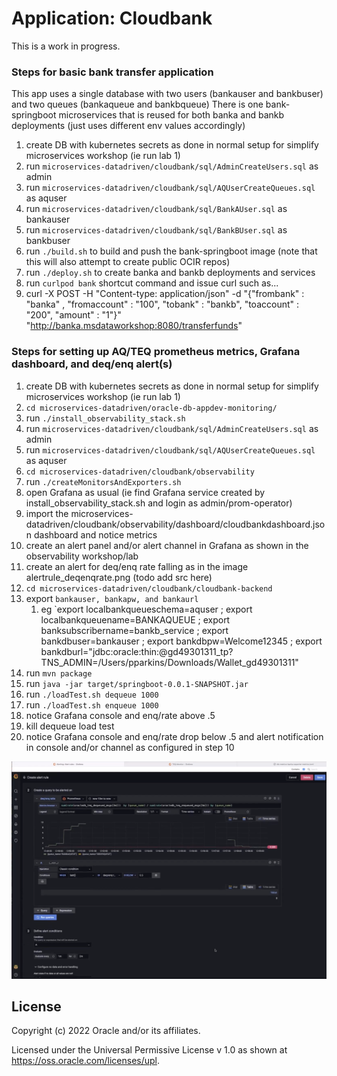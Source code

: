 # Application: Cloudbank


This is a work in progress.

### Steps for basic bank transfer application

This app uses a single database with two users (bankauser and bankbuser) and two queues (bankaqueue and bankbqueue)
There is one bank-springboot microservices that is reused for both banka and bankb deployments (just uses different env values accordingly)

1. create DB with kubernetes secrets as done in normal setup for simplify microservices workshop (ie run lab 1)
2. run `microservices-datadriven/cloudbank/sql/AdminCreateUsers.sql` as admin
3. run `microservices-datadriven/cloudbank/sql/AQUserCreateQueues.sql` as aquser
4. run `microservices-datadriven/cloudbank/sql/BankAUser.sql` as bankauser
5. run `microservices-datadriven/cloudbank/sql/BankBUser.sql` as bankbuser
7. run `./build.sh` to build and push the bank-springboot image (note that this will also attempt to create public OCIR repos)
8. run `./deploy.sh` to create banka and bankb deployments and services
9. run `curlpod bank` shortcut command and issue curl such as...
10. curl -X POST -H "Content-type: application/json" -d  "{\"frombank\" : \"banka\" , \"fromaccount\" : \"100\", \"tobank\" : \"bankb\", \"toaccount\" : \"200\",  \"amount\" : \"1\"}"  "http://banka.msdataworkshop:8080/transferfunds"





### Steps for setting up AQ/TEQ prometheus metrics, Grafana dashboard, and deq/enq alert(s)

1. create DB with kubernetes secrets as done in normal setup for simplify microservices workshop (ie run lab 1)
2. `cd microservices-datadriven/oracle-db-appdev-monitoring/`
3. run `./install_observability_stack.sh`
4. run `microservices-datadriven/cloudbank/sql/AdminCreateUsers.sql` as admin
5. run `microservices-datadriven/cloudbank/sql/AQUserCreateQueues.sql` as aquser
6. `cd microservices-datadriven/cloudbank/observability`
7. run `./createMonitorsAndExporters.sh`
8. open Grafana as usual (ie find Grafana service created by install_observability_stack.sh and login as admin/prom-operator)
9. import the microservices-datadriven/cloudbank/observability/dashboard/cloudbankdashboard.json dashboard and notice metrics
10. create an alert panel and/or alert channel in Grafana as shown in the observability workshop/lab
11. create an alert for deq/enq rate falling as in the image alertrule_deqenqrate.png (todo add src here)
12. `cd microservices-datadriven/cloudbank/cloudbank-backend`
13. export `bankauser, bankapw, and bankaurl` 
    1. eg `export localbankqueueschema=aquser ; export localbankqueuename=BANKAQUEUE ; export banksubscribername=bankb_service ; export bankdbuser=bankauser ; export bankdbpw=Welcome12345 ; export bankdburl="jdbc:oracle:thin:@gd49301311_tp?TNS_ADMIN=/Users/pparkins/Downloads/Wallet_gd49301311"
14. run `mvn package`
15. run `java -jar target/springboot-0.0.1-SNAPSHOT.jar`
16. run `./loadTest.sh dequeue 1000`
17. run `./loadTest.sh enqueue 1000`
18. notice Grafana console and enq/rate above .5
19. kill dequeue load test
20. notice Grafana console and enq/rate drop below .5 and alert notification in console and/or channel as configured in step 10

<p><img src="alertrule_deqenqrate.png" ></p>

## License



Copyright (c) 2022 Oracle and/or its affiliates.

Licensed under the Universal Permissive License v 1.0 as shown at <https://oss.oracle.com/licenses/upl>.

